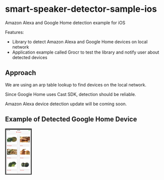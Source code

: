 # smart-speaker-detector-sample-ios

Amazon Alexa and Google Home detection example for iOS

Features: 
- Library to detect Amazon Alexa and Google Home devices on local
network
- Application example called Grocr to test the library and notify user
about detected devices

## Approach

We are using an arp table lookup to find devices on the local network.

Since Google Home uses Cast SDK, detection should be reliable.

Amazon Alexa device detection update will be coming soon.

## Example of Detected Google Home Device

<img src="artwork/grocr_screenshot.png" alt="screenshot" style="height: 150px;"/>